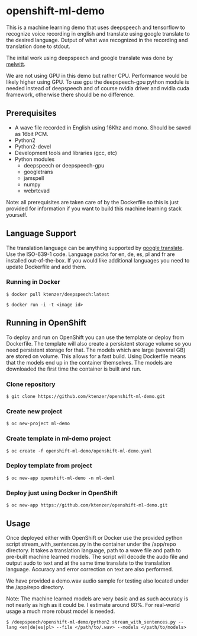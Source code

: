 # openshift-ml-demo
This is a machine learning demo that uses deepspeech and tensorflow to recognize voice recording in english and translate using google translate to the desired language. Output of what was recognized in the recording and translation done to stdout.

The inital work using deepspeech and google translate was done by [melwitt](https://github.com/melwitt/gpu-demo.git). 

We are not using GPU in this demo but rather CPU. Performance would be likely higher using GPU. To use gpu the deepspeech-gpu python module is needed instead of deepspeech and of course nvidia driver and nvidia cuda framework, otherwise there should be no difference.

## Prerequisites
* A wave file recorded in English using 16Khz and mono. Should be saved as 16bit PCM.
* Python2
* Python2-devel
* Development tools and libraries (gcc, etc)
* Python modules
  * deepspeech or deepspeech-gpu
  * googletrans
  * jamspell
  * numpy
  * webrtcvad

Note: all prerequisites are taken care of by the Dockerfile so this is just provided for information if you want to build this machine learning stack yourself.

## Language Support
The translation language can be anything supported by [google translate](https://cloud.google.com/translate/docs/languages). Use the ISO-639-1 code. Language packs for en, de, es, pl and fr are installed out-of-the-box. If you would like additional languages you need to update Dockerfile and add them.

### Running in Docker
```
$ docker pull ktenzer/deepspeech:latest
```
```
$ docker run -i -t <image id>
```

## Running in OpenShift
To deploy and run on OpenShift you can use the template or deploy from Dockerfile. The template will also create a persistent storage volume so you need persistent storage for that. The models which are large (several GB) are stored on volume. This allows for a fast build. Using Dockerfile means that the models end up in the container themselves. The models are downloaded the first time the container is built and run.

### Clone repository
```
$ git clone https://github.com/ktenzer/openshift-ml-demo.git
```
### Create new project
```
$ oc new-project ml-demo
```
### Create template in ml-demo project
```
$ oc create -f openshift-ml-demo/openshift-ml-demo.yaml
```
### Deploy template from project
```
$ oc new-app openshift-ml-demo -n ml-deml
```
### Deploy just using Docker in OpenShift
```
$ oc new-app https://github.com/ktenzer/openshift-ml-demo.git
```

## Usage
Once deployed either with OpenShift or Docker use the provided python script stream_with_sentences.py in the container under the /app/repo directory. It takes a translation language, path to a wave file and path to pre-built machine learned models. The script will decode the audo file and output audo to text and at the same time translate to the translation language. Accuracy and error correction on text are also performed. 

We have provided a demo.wav audio sample for testing also located under the /app/repo directory.

Note: The machine learned models are very basic and as such accuracy is not nearly as high as it could be. I estimate around 60%. For real-world usage a much more robust model is needed.
```
$ /deepspeech/openshift-ml-demo/python2 stream_with_sentences.py --lang <en|de|es|pl> --file </path/to/.wav> --models </path/to/models>
```
